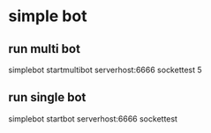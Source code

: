 # simple bot

## run multi bot 
simplebot startmultibot serverhost:6666 sockettest 5

## run single bot
simplebot startbot serverhost:6666 sockettest
